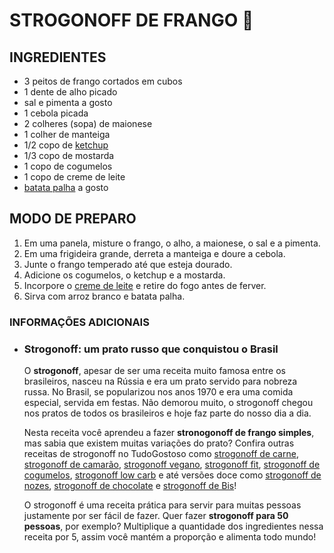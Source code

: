 # STROGONOFF DE FRANGO :chicken:

## INGREDIENTES

- 3 peitos de frango cortados em cubos
- 1 dente de alho picado
- sal e pimenta a gosto
- 1 cebola picada
- 2 colheres (sopa) de maionese
- 1 colher de manteiga
- 1/2 copo de [ketchup](https://blog.tudogostoso.com.br/cardapios/ketchup-caseiro/)
- 1/3 copo de mostarda
- 1 copo de cogumelos
- 1 copo de creme de leite
- [batata palha](https://blog.tudogostoso.com.br/cardapios/receitas-faceis/receitas-com-batata-palha/) a gosto



## MODO DE PREPARO

1. Em uma panela, misture o frango, o alho, a maionese, o sal e a pimenta.
2. Em uma frigideira grande, derreta a manteiga e doure a cebola.
3. Junte o frango temperado até que esteja dourado.
4. Adicione os cogumelos, o ketchup e a mostarda.
5. Incorpore o [creme de leite](https://blog.tudogostoso.com.br/dicas-de-cozinha/creme-de-leite-fresco-caseiro-de-caixinha-e-mais/) e retire do fogo antes de ferver.
6. Sirva com arroz branco e batata palha.

### INFORMAÇÕES ADICIONAIS

- ### Strogonoff: um prato russo que conquistou o Brasil

   

  O **strogonoff**, apesar de ser uma receita muito famosa entre os brasileiros, nasceu na Rússia e era um prato servido para nobreza russa. No Brasil, se popularizou nos anos 1970 e era uma comida especial, servida em festas. Não demorou muito, o strogonoff chegou nos pratos de todos os brasileiros e hoje faz parte do nosso dia a dia.

   

  Nesta receita você aprendeu a fazer **stronogonoff de frango simples**, mas sabia que existem muitas variações do prato? Confira outras receitas de strogonoff no TudoGostoso como [strogonoff de carne](https://www.tudogostoso.com.br/receita/1408-strogonoff-de-carne.html), [strogonoff de camarão](https://www.tudogostoso.com.br/receita/1971-estrogonofe-de-camarao.html), [strogonoff vegano](https://www.tudogostoso.com.br/receita/188417-strogonoff-vegano-de-grao-de-bico-e-palmito.html), [strogonoff fit](https://www.tudogostoso.com.br/receita/301063-strogonoff-fit-com-batata-doce.html), [strogonoff de cogumelos](https://www.tudogostoso.com.br/receita/142743-estrogonofe-de-cogumelos-vegetariano.html), [strogonoff low carb](https://www.tudogostoso.com.br/receita/192192-strogonoff-lowcarb.html) e até versões doce como [strogonoff de nozes](https://www.tudogostoso.com.br/receita/214-estrogonofe-de-nozes.html), [strogonoff de chocolate](https://www.tudogostoso.com.br/receita/70857-estrogonofe-de-chocolate.html) e [strogonoff de Bis](https://www.tudogostoso.com.br/receita/140171-estrogonofe-de-bis.html)!

   

  O strogonoff é uma receita prática para servir para muitas pessoas justamente por ser fácil de fazer. Quer fazer **strogonoff para 50 pessoas**, por exemplo? Multiplique a quantidade dos ingredientes nessa receita por 5, assim você mantém a proporção e alimenta todo mundo!